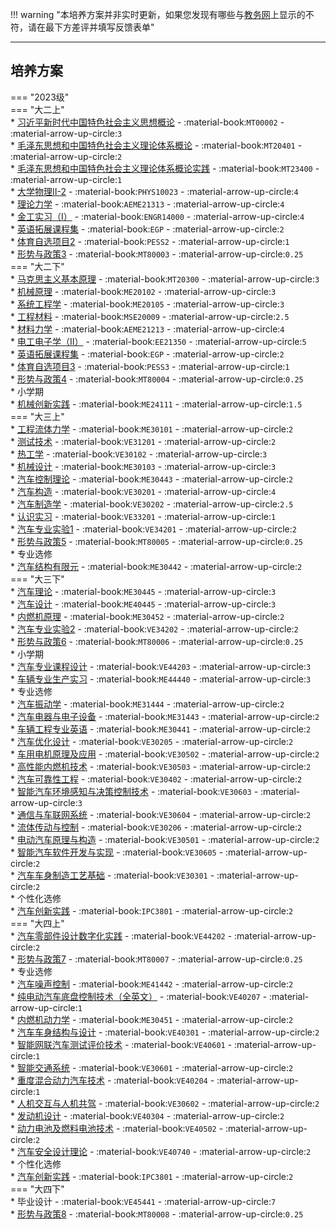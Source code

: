 !!! warning "本培养方案并非实时更新，如果您发现有哪些与[教务网](https://my.cqu.edu.cn)上显示的不符，请在最下方差评并填写反馈表单"

---

## 培养方案  

=== "2023级"  
    === "大二上"  
        * [习近平新时代中国特色社会主义思想概论](../../../课程/习近平新时代中国特色社会主义思想概论.md) - :material-book:`MT00002` - :material-arrow-up-circle:`3`  
        * [毛泽东思想和中国特色社会主义理论体系概论](../../../课程/毛泽东思想和中国特色社会主义理论体系概论.md) - :material-book:`MT20401` - :material-arrow-up-circle:`2`  
        * [毛泽东思想和中国特色社会主义理论体系概论实践](../../../课程/毛泽东思想和中国特色社会主义理论体系概论实践.md) - :material-book:`MT23400` - :material-arrow-up-circle:`1`  
        * [大学物理Ⅱ-2](../../../课程/大学物理.md) - :material-book:`PHYS10023` - :material-arrow-up-circle:`4`  
        * [理论力学](../../../课程/理论力学.md) - :material-book:`AEME21313` - :material-arrow-up-circle:`4`  
        * [金工实习（Ⅰ）](../../../课程/金工实习.md) - :material-book:`ENGR14000` - :material-arrow-up-circle:`4`  
        * [英语拓展课程集](../../../课程/英语.md) - :material-book:`EGP` - :material-arrow-up-circle:`2`  
        * [体育自选项目2](../../../课程/体育.md) - :material-book:`PESS2` - :material-arrow-up-circle:`1`  
        * [形势与政策3](../../../课程/形势与政策.md) - :material-book:`MT80003` - :material-arrow-up-circle:`0.25`  
    === "大二下"  
        * [马克思主义基本原理](../../../课程/马克思主义基本原理.md) - :material-book:`MT20300` - :material-arrow-up-circle:`3`  
        * [机械原理](../../../课程/机械原理.md) - :material-book:`ME20102` - :material-arrow-up-circle:`3`  
        * [系统工程学](../../../课程/系统工程学.md) - :material-book:`ME20105` - :material-arrow-up-circle:`3`  
        * [工程材料](../../../课程/工程材料.md) - :material-book:`MSE20009` - :material-arrow-up-circle:`2.5`  
        * [材料力学](../../../课程/材料力学.md) - :material-book:`AEME21213` - :material-arrow-up-circle:`4`  
        * [电工电子学（Ⅱ）](../../../课程/电工电子学.md) - :material-book:`EE21350` - :material-arrow-up-circle:`5`  
        * [英语拓展课程集](../../../课程/英语.md) - :material-book:`EGP` - :material-arrow-up-circle:`2`  
        * [体育自选项目3](../../../课程/体育.md) - :material-book:`PESS3` - :material-arrow-up-circle:`1`  
        * [形势与政策4](../../../课程/形势与政策.md) - :material-book:`MT80004` - :material-arrow-up-circle:`0.25`  
        * 小学期  
            * [机械创新实践](../../../课程/机械创新实践.md) - :material-book:`ME24111` - :material-arrow-up-circle:`1.5`  
    === "大三上"  
        * [工程流体力学](../../../课程/工程流体力学.md) - :material-book:`ME30101` - :material-arrow-up-circle:`2`  
        * [测试技术](../../../课程/测试技术.md) - :material-book:`VE31201` - :material-arrow-up-circle:`2`  
        * [热工学](../../../课程/热工学.md) - :material-book:`VE30102` - :material-arrow-up-circle:`3`  
        * [机械设计](../../../课程/机械设计.md) - :material-book:`ME30103` - :material-arrow-up-circle:`3`  
        * [汽车控制理论](../../../课程/汽车控制理论.md) - :material-book:`ME30443` - :material-arrow-up-circle:`2`  
        * [汽车构造](../../../课程/汽车构造.md) - :material-book:`VE30201` - :material-arrow-up-circle:`4`  
        * [汽车制造学](../../../课程/汽车制造学.md) - :material-book:`VE30202` - :material-arrow-up-circle:`2.5`  
        * [认识实习](../../../课程/认识实习.md) - :material-book:`VE33201` - :material-arrow-up-circle:`1`  
        * [汽车专业实验1](../../../课程/汽车专业实验.md) - :material-book:`VE34201` - :material-arrow-up-circle:`2`  
        * [形势与政策5](../../../课程/形势与政策.md) - :material-book:`MT80005` - :material-arrow-up-circle:`0.25`  
        * 专业选修  
            * [汽车结构有限元](../../../课程/汽车结构有限元.md) - :material-book:`ME30442` - :material-arrow-up-circle:`2`  
    === "大三下"  
        * [汽车理论](../../../课程/汽车理论.md) - :material-book:`ME30445` - :material-arrow-up-circle:`3`  
        * [汽车设计](../../../课程/汽车设计.md) - :material-book:`ME40445` - :material-arrow-up-circle:`3`  
        * [内燃机原理](../../../课程/内燃机原理.md) - :material-book:`ME30452` - :material-arrow-up-circle:`2`  
        * [汽车专业实验2](../../../课程/汽车专业实验.md) - :material-book:`VE34202` - :material-arrow-up-circle:`2`  
        * [形势与政策6](../../../课程/形势与政策.md) - :material-book:`MT80006` - :material-arrow-up-circle:`0.25`  
        * 小学期  
            * [汽车专业课程设计](../../../课程/汽车专业课程设计.md) - :material-book:`VE44203` - :material-arrow-up-circle:`3`  
            * [车辆专业生产实习](../../../课程/车辆专业生产实习.md) - :material-book:`ME44440` - :material-arrow-up-circle:`3`  
        * 专业选修  
            * [汽车振动学](../../../课程/汽车振动学.md) - :material-book:`ME31444` - :material-arrow-up-circle:`2`  
            * [汽车电器与电子设备](../../../课程/汽车电器与电子设备.md) - :material-book:`ME31443` - :material-arrow-up-circle:`2`  
            * [车辆工程专业英语](../../../课程/车辆工程专业英语.md) - :material-book:`ME30441` - :material-arrow-up-circle:`2`  
            * [汽车优化设计](../../../课程/汽车优化设计.md) - :material-book:`VE30205` - :material-arrow-up-circle:`2`  
            * [车用电机原理及应用](../../../课程/车用电机原理及应用.md) - :material-book:`VE30502` - :material-arrow-up-circle:`2`  
            * [高性能内燃机技术](../../../课程/高性能内燃机技术.md) - :material-book:`VE30503` - :material-arrow-up-circle:`2`  
            * [汽车可靠性工程](../../../课程/汽车可靠性工程.md) - :material-book:`VE30402` - :material-arrow-up-circle:`2`  
            * [智能汽车环境感知与决策控制技术](../../../课程/智能汽车环境感知与决策控制技术.md) - :material-book:`VE30603` - :material-arrow-up-circle:`3`  
            * [通信与车联网系统](../../../课程/通信与车联网系统.md) - :material-book:`VE30604` - :material-arrow-up-circle:`2`  
            * [流体传动与控制](../../../课程/流体传动与控制.md) - :material-book:`VE30206` - :material-arrow-up-circle:`2`  
            * [电动汽车原理与构造](../../../课程/电动汽车原理与构造.md) - :material-book:`VE30501` - :material-arrow-up-circle:`2`  
            * [智能汽车软件开发与实现](../../../课程/智能汽车软件开发与实现.md) - :material-book:`VE30605` - :material-arrow-up-circle:`2`  
            * [汽车车身制造工艺基础](../../../课程/汽车车身制造工艺基础.md) - :material-book:`VE30301` - :material-arrow-up-circle:`2`  
        * 个性化选修  
            * [汽车创新实践](../../../课程/汽车创新实践.md) - :material-book:`IPC3801` - :material-arrow-up-circle:`2`  
    === "大四上"  
        * [汽车零部件设计数字化实践](../../../课程/汽车零部件设计数字化实践.md) - :material-book:`VE44202` - :material-arrow-up-circle:`2`  
        * [形势与政策7](../../../课程/形势与政策.md) - :material-book:`MT80007` - :material-arrow-up-circle:`0.25`  
        * 专业选修  
            * [汽车噪声控制](../../../课程/汽车噪声控制.md) - :material-book:`ME41442` - :material-arrow-up-circle:`2`  
            * [纯电动汽车底盘控制技术（全英文）](../../../课程/纯电动汽车底盘控制技术.md) - :material-book:`VE40207` - :material-arrow-up-circle:`1`  
            * [内燃机动力学](../../../课程/内燃机动力学.md) - :material-book:`ME30451` - :material-arrow-up-circle:`2`  
            * [汽车车身结构与设计](../../../课程/汽车车身结构与设计.md) - :material-book:`VE40301` - :material-arrow-up-circle:`2`  
            * [智能网联汽车测试评价技术](../../../课程/智能网联汽车测试评价技术.md) - :material-book:`VE40601` - :material-arrow-up-circle:`1`  
            * [智能交通系统](../../../课程/智能交通系统.md) - :material-book:`VE30601` - :material-arrow-up-circle:`2`  
            * [重度混合动力汽车技术](../../../课程/重度混合动力汽车技术.md) - :material-book:`VE40204` - :material-arrow-up-circle:`1`  
            * [人机交互与人机共驾](../../../课程/人机交互与人机共驾.md) - :material-book:`VE30602` - :material-arrow-up-circle:`2`  
            * [发动机设计](../../../课程/发动机设计.md) - :material-book:`VE40304` - :material-arrow-up-circle:`2`  
            * [动力电池及燃料电池技术](../../../课程/动力电池及燃料电池技术.md) - :material-book:`VE40502` - :material-arrow-up-circle:`2`  
            * [汽车安全设计理论](../../../课程/汽车安全设计理论.md) - :material-book:`VE40740` - :material-arrow-up-circle:`2`  
        * 个性化选修  
            * [汽车创新实践](../../../课程/汽车创新实践.md) - :material-book:`IPC3801` - :material-arrow-up-circle:`2`  
    === "大四下"  
        * 毕业设计 - :material-book:`VE45441` - :material-arrow-up-circle:`7`  
        * [形势与政策8](../../../课程/形势与政策.md) - :material-book:`MT80008` - :material-arrow-up-circle:`0.25`  
